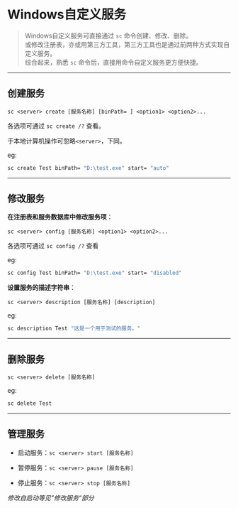 # Windows自定义服务
> Windows自定义服务可直接通过 ```sc``` 命令创建、修改、删除。  
> 或修改注册表，亦或用第三方工具，第三方工具也是通过前两种方式实现自定义服务。  
> 综合起来，熟悉 ```sc``` 命令后，直接用命令自定义服务更方便快捷。  

---
## 创建服务  
```sc <server> create [服务名称] [binPath= ] <option1> <option2>...```  

各选项可通过 ```sc create /?``` 查看。  

于本地计算机操作可忽略```<server>```，下同。  

eg:  
```cmd
sc create Test binPath= "D:\test.exe" start= "auto"
```

---
## 修改服务  
<b>在注册表和服务数据库中修改服务项</b>：   
  
```sc <server> config [服务名称] <option1> <option2>...```   

各选项可通过 ```sc config /?``` 查看 

eg:  
```cmd
sc config Test binPath= "D:\test.exe" start= "disabled"
```  
  
<b>设置服务的描述字符串</b>： 
  
```sc <server> description [服务名称] [description]```   

eg:  
```cmd
sc description Test "这是一个用于测试的服务。"
```  

---
## 删除服务  
```sc <server> delete [服务名称]```  

eg:  
```cmd
sc delete Test
```

---
## 管理服务  

- 启动服务：```sc <server> start [服务名称]```  

- 暂停服务：```sc <server> pause [服务名称]```  

- 停止服务：```sc <server> stop [服务名称]```  

*修改自启动等见”修改服务“部分*

